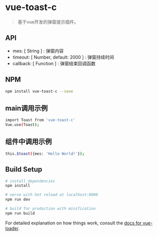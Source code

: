 # vue-toast-c

> 基于vue开发的弹窗提示插件。

## API
* mes: [ String ] : 弹窗内容
* timeout: [ Number, default: 2000 ] : 弹窗持续时间
* callback: [ Function ] : 弹窗结束回调函数

## NPM
``` bash
npm install vue-toast-c --save
```

## main调用示例
``` bash
import Toast from 'vue-toast-c'
Vue.use(Toast);
```

## 组件中调用示例
``` bash
this.$toast({mes: 'Hello World!'});
```

## Build Setup

``` bash
# install dependencies
npm install

# serve with hot reload at localhost:8080
npm run dev

# build for production with minification
npm run build
```

For detailed explanation on how things work, consult the [docs for vue-loader](http://vuejs.github.io/vue-loader).

